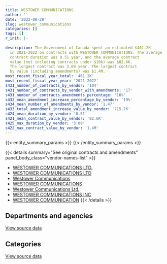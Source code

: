 ```yaml
---
title: WESTOWER COMMUNICATIONS
author: ''
date: '2022-08-29'
slug: westower_communications
categories: []
tags: []
r_init: |-
  
description: The Government of Canada spent an estimated $461.2K
  in 2021-2022 on contracts with WESTOWER COMMUNICATIONS. The average
  contract duration was 0.51 year, and the average contract
  value (not including contracts under $10k) was $82.6K.
  The longest contract was 3.09 year. The largest contract
  by value (including amendments) was $1.4M.
most_recent_fiscal_year_total: '461.2K'
most_recent_fiscal_year_year: '2021-2022'
s431_number_of_contracts_by_vendor: '104'
s431_number_of_contracts_by_vendor_with_amendments: '17'
s431_number_of_contracts_amendments_percentage: '16%'
s432_mean_amendment_increase_percentage_by_vendor: '19%'
s434_mean_number_of_amendments_by_vendor: '1.47'
s433_total_amendment_increase_value_by_vendor: '715.7K'
s424_mean_duration_by_vendor: '0.51'
s421_mean_contract_value_by_vendor: '82.6K'
s425_max_duration_by_vendor: '3.09'
s422_max_contract_value_by_vendor: '1.4M'
---
```


<script src="/rmarkdown-libs/htmlwidgets/htmlwidgets.js"></script>
<link href="/rmarkdown-libs/datatables-css/datatables-crosstalk.css" rel="stylesheet" />
<script src="/rmarkdown-libs/datatables-binding/datatables.js"></script>
<script src="/rmarkdown-libs/jquery/jquery-3.6.0.min.js"></script>
<link href="/rmarkdown-libs/dt-core-bootstrap/css/dataTables.bootstrap.min.css" rel="stylesheet" />
<link href="/rmarkdown-libs/dt-core-bootstrap/css/dataTables.bootstrap.extra.css" rel="stylesheet" />
<script src="/rmarkdown-libs/dt-core-bootstrap/js/jquery.dataTables.min.js"></script>
<script src="/rmarkdown-libs/dt-core-bootstrap/js/dataTables.bootstrap.min.js"></script>
<link href="/rmarkdown-libs/crosstalk/css/crosstalk.min.css" rel="stylesheet" />
<script src="/rmarkdown-libs/crosstalk/js/crosstalk.min.js"></script>
<script src="/rmarkdown-libs/htmlwidgets/htmlwidgets.js"></script>
<link href="/rmarkdown-libs/datatables-css/datatables-crosstalk.css" rel="stylesheet" />
<script src="/rmarkdown-libs/datatables-binding/datatables.js"></script>
<script src="/rmarkdown-libs/jquery/jquery-3.6.0.min.js"></script>
<link href="/rmarkdown-libs/dt-core-bootstrap/css/dataTables.bootstrap.min.css" rel="stylesheet" />
<link href="/rmarkdown-libs/dt-core-bootstrap/css/dataTables.bootstrap.extra.css" rel="stylesheet" />
<script src="/rmarkdown-libs/dt-core-bootstrap/js/jquery.dataTables.min.js"></script>
<script src="/rmarkdown-libs/dt-core-bootstrap/js/dataTables.bootstrap.min.js"></script>
<link href="/rmarkdown-libs/crosstalk/css/crosstalk.min.css" rel="stylesheet" />
<script src="/rmarkdown-libs/crosstalk/js/crosstalk.min.js"></script>

{{< entity_summary_params >}}
{{< /entity_summary_params >}}

{{< details summary="See original contracts and amendments" panel_body_class="vendor-names-list" >}}
- [WESTOWER COMMUNICATIONS LTD.](https://search.open.canada.ca/en/ct/?sort=contract_value_f%20desc&page=1&search_text=%22WESTOWER%20COMMUNICATIONS%20LTD.%22)
- [WESTOWER COMMUNICATIONS LTD](https://search.open.canada.ca/en/ct/?sort=contract_value_f%20desc&page=1&search_text=%22WESTOWER%20COMMUNICATIONS%20LTD%22)
- [Westower Communications](https://search.open.canada.ca/en/ct/?sort=contract_value_f%20desc&page=1&search_text=%22Westower%20Communications%22)
- [WESTOWER COMMUNICATIONS](https://search.open.canada.ca/en/ct/?sort=contract_value_f%20desc&page=1&search_text=%22WESTOWER%20COMMUNICATIONS%22)
- [Westower Communications Ltd.](https://search.open.canada.ca/en/ct/?sort=contract_value_f%20desc&page=1&search_text=%22Westower%20Communications%20Ltd.%22)
- [WESTOWER COMMUNICATIONS INC](https://search.open.canada.ca/en/ct/?sort=contract_value_f%20desc&page=1&search_text=%22WESTOWER%20COMMUNICATIONS%20INC%22)
- [WESTOWER COMMUNICATION](https://search.open.canada.ca/en/ct/?sort=contract_value_f%20desc&page=1&search_text=%22WESTOWER%20COMMUNICATION%22)
{{< /details >}}

## Departments and agencies

<div id="htmlwidget-1" style="width:100%;height:auto;" class="datatables html-widget"></div>
<script type="application/json" data-for="htmlwidget-1">{"x":{"style":"bootstrap","filter":"none","vertical":false,"data":[["<a href=\"/departments/dfo-mpo/\">Fisheries and Oceans Canada<\/a>","<a href=\"/departments/dnd-mdn/\">National Defence<\/a>","<a href=\"/departments/ec/\">Environment and Climate Change Canada<\/a>","<a href=\"/departments/ic/\">Innovation, Science and Economic Development Canada<\/a>","<a href=\"/departments/pc/\">Parks Canada<\/a>","<a href=\"/departments/rcmp-grc/\">Royal Canadian Mounted Police<\/a>"],[316669.33,423431.72,133217.96,19530.8,17480,737318.23],[1196559.18,null,217678.88,null,83817.5,682997.66],[765401.15,null,204116.54,null,66941.5,541209.28],[379234.15,null,81991.81,null,null,null]],"container":"<table class=\"table table-striped table-hover row-border order-column display\">\n  <thead>\n    <tr>\n      <th>Department<\/th>\n      <th>2018-2019<\/th>\n      <th>2019-2020<\/th>\n      <th>2020-2021<\/th>\n      <th>2021-2022<\/th>\n    <\/tr>\n  <\/thead>\n<\/table>","options":{"order":[[4,"desc"]],"pageLength":10,"autoWidth":true,"columnDefs":[{"targets":1,"render":"function(data, type, row, meta) {\n    return type !== 'display' ? data : DTWidget.formatCurrency(data, \"$\", 2, 3, \",\", \".\", true, null);\n  }"},{"targets":2,"render":"function(data, type, row, meta) {\n    return type !== 'display' ? data : DTWidget.formatCurrency(data, \"$\", 2, 3, \",\", \".\", true, null);\n  }"},{"targets":3,"render":"function(data, type, row, meta) {\n    return type !== 'display' ? data : DTWidget.formatCurrency(data, \"$\", 2, 3, \",\", \".\", true, null);\n  }"},{"targets":4,"render":"function(data, type, row, meta) {\n    return type !== 'display' ? data : DTWidget.formatCurrency(data, \"$\", 2, 3, \",\", \".\", true, null);\n  }"},{"width":"16%","targets":[1,2,3,4]},{"className":"dt-right","targets":[1,2,3,4]}],"orderClasses":false}},"evals":["options.columnDefs.0.render","options.columnDefs.1.render","options.columnDefs.2.render","options.columnDefs.3.render"],"jsHooks":[]}</script>
<p class="text-right">
<a href="https://github.com/GoC-Spending/contracts-data/tree/main/data/out/vendors/westower_communications/summary_by_fiscal_year_by_department.csv" class="source-data-link btn btn-link">View source data</a>
</p>

## Categories

<div id="htmlwidget-2" style="width:100%;height:auto;" class="datatables html-widget"></div>
<script type="application/json" data-for="htmlwidget-2">{"x":{"style":"bootstrap","filter":"none","vertical":false,"data":[["<a href=\"/categories/facilities_and_construction/\">Facilities and construction<\/a>","<a href=\"/categories/professional_services/\">Professional services<\/a>","<a href=\"/categories/information_technology/\">Information technology<\/a>","<a href=\"/categories/transportation_and_logistics/\">Transportation and logistics<\/a>","<a href=\"/categories/industrial_products_and_services/\">Industrial products and services<\/a>"],[1260667.1,17480,216752.18,null,152748.76],[1783120.52,null,222516.33,null,175416.38],[1222891.15,75001.73,null,81986.1,197789.48],[311221.68,38196.67,null,null,111807.61]],"container":"<table class=\"table table-striped table-hover row-border order-column display\">\n  <thead>\n    <tr>\n      <th>Category<\/th>\n      <th>2018-2019<\/th>\n      <th>2019-2020<\/th>\n      <th>2020-2021<\/th>\n      <th>2021-2022<\/th>\n    <\/tr>\n  <\/thead>\n<\/table>","options":{"order":[[4,"desc"]],"dom":"t","pageLength":30,"autoWidth":true,"columnDefs":[{"targets":1,"render":"function(data, type, row, meta) {\n    return type !== 'display' ? data : DTWidget.formatCurrency(data, \"$\", 2, 3, \",\", \".\", true, null);\n  }"},{"targets":2,"render":"function(data, type, row, meta) {\n    return type !== 'display' ? data : DTWidget.formatCurrency(data, \"$\", 2, 3, \",\", \".\", true, null);\n  }"},{"targets":3,"render":"function(data, type, row, meta) {\n    return type !== 'display' ? data : DTWidget.formatCurrency(data, \"$\", 2, 3, \",\", \".\", true, null);\n  }"},{"targets":4,"render":"function(data, type, row, meta) {\n    return type !== 'display' ? data : DTWidget.formatCurrency(data, \"$\", 2, 3, \",\", \".\", true, null);\n  }"},{"width":"16%","targets":[1,2,3,4]},{"className":"dt-right","targets":[1,2,3,4]}],"orderClasses":false,"lengthMenu":[10,25,30,50,100]}},"evals":["options.columnDefs.0.render","options.columnDefs.1.render","options.columnDefs.2.render","options.columnDefs.3.render"],"jsHooks":[]}</script>
<p class="text-right">
<a href="https://github.com/GoC-Spending/contracts-data/tree/main/data/out/vendors/westower_communications/summary_by_fiscal_year_by_category.csv" class="source-data-link btn btn-link">View source data</a>
</p>
